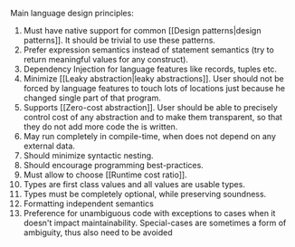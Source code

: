 Main language design principles:

1. Must have native support for common [[Design patterns|design patterns]]. It should be trivial to use these patterns.
2. Prefer expression semantics instead of statement semantics (try to return meaningful values for any construct).
3. Dependency Injection for language features like records, tuples etc.
4. Minimize [[Leaky abstraction|leaky abstractions]]. User should not be forced by language features to touch lots of locations just because he changed single part of that program.
5. Supports [[Zero-cost abstraction]]. User should be able to precisely control cost of any abstraction and to make them transparent, so that they do not add more code the is written.
6. May run completely in compile-time, when does not depend on any external data.
7. Should minimize syntactic nesting.
8. Should encourage programming best-practices.
9. Must allow to choose [[Runtime cost ratio]].
10. Types are first class values and all values are usable types.
11. Types must be completely optional, while preserving soundness.
12. Formatting independent semantics
13. Preference for unambiguous code with exceptions to cases when it doesn't impact maintainability. Special-cases are sometimes a form of ambiguity, thus also need to be avoided